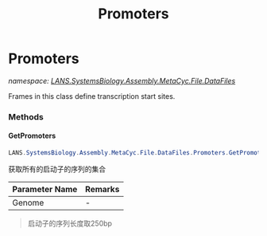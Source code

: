 ﻿---
title: Promoters
---

# Promoters
_namespace: [LANS.SystemsBiology.Assembly.MetaCyc.File.DataFiles](N-LANS.SystemsBiology.Assembly.MetaCyc.File.DataFiles.html)_

Frames in this class define transcription start sites.

### Methods

#### GetPromoters
```csharp
LANS.SystemsBiology.Assembly.MetaCyc.File.DataFiles.Promoters.GetPromoters(LANS.SystemsBiology.SequenceModel.FASTA.FastaToken)
```
获取所有的启动子的序列的集合

|Parameter Name|Remarks|
|--------------|-------|
|Genome|-|

> 启动子的序列长度取250bp




